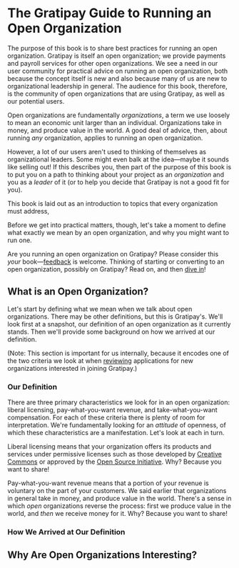 # The Gratipay Guide to Running an Open Organization

The purpose of this book is to share best practices for running an open organization. Gratipay is itself an open organization; we provide payments and payroll services for other open organizations. We see a need in our user community for practical advice on running an open organization, both because the concept itself is new and also because many of us are new to organizational leadership in general. The audience for this book, therefore, is the community of open organizations that are using Gratipay, as well as our potential users.

Open organizations are fundamentally *organizations*,  a term we use loosely to mean an economic unit larger than an individual. Organizations take in money, and produce value in the world. A good deal of advice, then, about running *any* organization, applies to running an open organization.

However, a lot of our users aren't used to thinking of themselves as organizational leaders. Some might even balk at the idea—maybe it sounds like selling out! If this describes you, then part of the purpose of this book is to put you on a path to thinking about your project as an *organization* and you as a *leader* of it (or to help you decide that Gratipay is not a good fit for you).

This book is laid out as an introduction to topics that every organization must address, 

Before we get into practical matters, though, let's take a moment to define what exactly we mean by an open organization, and why you might want to run one.

Are you running an open organization on Gratipay? Please consider this *your* book—[feedback](https://github.com/gratipay/guide/issues/new) is welcome. Thinking of starting or converting to an open organization, possibly on Gratipay? Read on, and then [dive in](https://gratipay.com/new)!


## What is an Open Organization?

Let's start by defining what we mean when we talk about open organizations. There may be other definitions, but this is Gratipay's. We'll look first at a snapshot, our definition of an open organization as it currently stands. Then we'll provide some background on how we arrived at our definition.

(Note: This section is important for us internally, because it encodes one of the two criteria we look at when [reviewing](http://inside.gratipay.com/howto/review-teams) applications for new organizations interested in joining Gratipay.)

### Our Definition

There are three primary characteristics we look for in an open organization: liberal licensing, pay-what-you-want revenue, and take-what-you-want compensation. For each of these criteria there is plenty of room for interpretation. We're fundamentally looking for an *attitude* of openness, of which these characteristics are a manifestation. Let's look at each in turn.

Liberal licensing means that your organization offers its products and services under permissive licenses such as those developed by [Creative Commons](https://creativecommons.org/) or approved by the [Open Source Initiative](https://opensource.org/). Why? Because you want to share!

Pay-what-you-want revenue means that a portion of your revenue is voluntary on the part of your customers. We said earlier that organizations in general take in money, and produce value in the world. There's a sense in which *open* organizations reverse the process: first we produce value in the world, and *then* we receive money for it. Why? Because you want to share!

### How We Arrived at Our Definition


## Why Are Open Organizations Interesting?